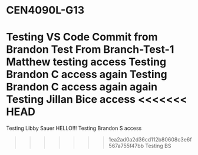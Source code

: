# CEN4090L-G13
Testing VS Code Commit from Brandon
Test From Branch-Test-1
Matthew testing access
Testing Brandon C access again
Testing Brandon C access again again
Testing Jillan Bice access
<<<<<<< HEAD
=======
Testing Libby Sauer HELLO!!!
Testing Brandon S access
>>>>>>> 1ea2ad0a2d36cd112b80608c3e6f567a755f47bb
Testing BS 